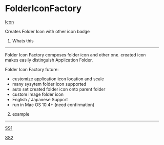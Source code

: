 FolderIconFactory
=================

[Icon](icon.png)

Creates Folder Icon with other icon badge


1. Whats this
-------------------------

Folder Icon Factory composes folder icon and other one.
created icon makes easily distinguish Application Folder.

Folder Icon Factory future:
* customize application icon location and scale
* many sysytem folder icon supported
* auto set created folder icon onto parent folder
* custom image folder icon
* English / Japanese Support
* run in Mac OS 10.4+ (need confirmation)

2. example
-------------------------
[SS1](html/SS1.PNG)

[SS2](html/SS2.PNG)